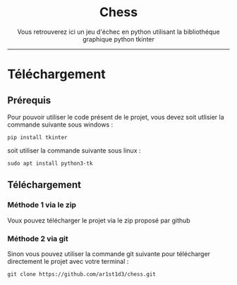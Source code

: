 <h1 align=center>Chess</h1>

<p align=center>Vous retrouverez ici un jeu d'échec en python utilisant la bibliothéque graphique python tkinter</p>

----

# Téléchargement 

## Prérequis 

Pour pouvoir utiliser le code présent de le projet, vous devez soit utlisier la commande suivante sous windows : 

```
pip install tkinter
``` 

soit utiliser la commande suivante sous linux : 

```
sudo apt install python3-tk
```

## Téléchargement 

### Méthode 1 via le zip 

Voux pouvez télécharger le projet via le zip proposé par github 

### Méthode 2 via git 

Sinon vous pouvez utiliser la commande git suivante pour télécharger directement le projet avec votre terminal : 

```
git clone https://github.com/ar1st1d3/chess.git
```
